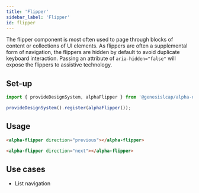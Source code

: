 ```yaml
---
title: 'Flipper'
sidebar_label: 'Flipper'
id: flipper
---
```


The flipper component is most often used to page through blocks of content or collections of UI elements. As flippers are often a supplemental form of navigation, the flippers are hidden by default to avoid duplicate keyboard interaction. Passing an attribute of `aria-hidden="false"` will expose the flippers to assistive technology.

## Set-up

```ts
import { provideDesignSystem, alphaFlipper } from '@genesislcap/alpha-design-system';

provideDesignSystem().register(alphaFlipper());
```

## Usage

```html live
<alpha-flipper direction="previous"></alpha-flipper>
```

```html live
<alpha-flipper direction="next"></alpha-flipper>
```

## Use cases

* List navigation